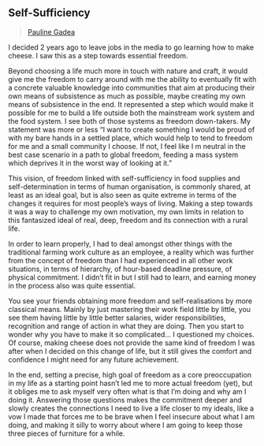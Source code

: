 ## Self-Sufficiency

> [Pauline Gadea](../appendix/attributions.html#pauline-gadea)

<p>I decided 2 years ago to leave jobs in the media to go learning how to
make cheese. I saw this as a step towards essential freedom.</p>

<p>Beyond choosing a life much more in touch with nature and craft, it
would give me the freedom to carry around with me the ability to
eventually fit with a concrete valuable knowledge into communities
that aim at producing their own means of subsistence as much as
possible, maybe creating my own means of subsistence in the end. It
represented a step which would make it possible for me to build a life
outside both the mainstream work system and the food system. I see
both of those systems as freedom down-takers. My statement was more or
less “I want to create something I would be proud of with my bare
hands in a settled place, which would help to tend to freedom for me
and a small community I choose. If not, I feel like I m neutral in the
best case scenario in a path to global freedom, feeding a mass system
which deprives it in the worst way of looking at it.”</p>

<p>This vision, of freedom linked with self-sufficiency in food supplies
and self-determination in terms of human organisation, is commonly
shared, at least as an ideal goal, but is also seen as quite extreme
in terms of the changes it requires for most people’s ways of
living. Making a step towards it was a way to challenge my own
motivation, my own limits in relation to this fantasized ideal of
real, deep, freedom and its connection with a rural life.</p>

<p>In order to learn properly, I had to deal amongst other things with
the traditional farming work culture as an employee, a reality which
was further from the concept of freedom than I had experienced in all
other work situations, in terms of hierarchy, of hour-based deadline
pressure, of physical commitment. I didn’t fit in but I still had to
learn, and earning money in the process also was quite essential.</p>

<p>You see your friends obtaining more freedom and self-realisations by
more classical means. Mainly by just mastering their work field little
by little, you see them having little by little better salaries, wider
responsibilities, recognition and range of action in what they are
doing. Then you start to wonder why you have to make it so
complicated... I questioned my choices. Of course, making cheese does
not provide the same kind of freedom I was after when I decided on
this change of life, but it still gives the comfort and confidence I
might need for any future achievement.</p>

<p>In the end, setting a precise, high goal of freedom as a core
preoccupation in my life as a starting point hasn’t led me to more
actual freedom (yet), but it obliges me to ask myself very often what
is that I’m doing and why am I doing it.  Answering those questions
makes the commitment deeper and slowly creates the connections I need
to live a life closer to my ideals, like a vow I made that forces me
to be brave when I feel insecure about what I am doing, and making it
silly to worry about where I am going to keep those three pieces of
furniture for a while.</p>
